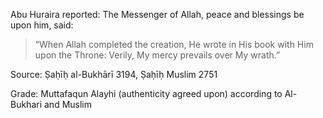 Abu Huraira reported: The Messenger of Allah, peace and blessings be upon him, said:

>“When Allah completed the creation, He wrote in His book with Him upon the Throne: Verily, My mercy prevails over My wrath.”

Source: Ṣaḥīḥ al-Bukhārī 3194, Ṣaḥīḥ Muslim 2751

Grade: Muttafaqun Alayhi (authenticity agreed upon) according to Al-Bukhari and Muslim
